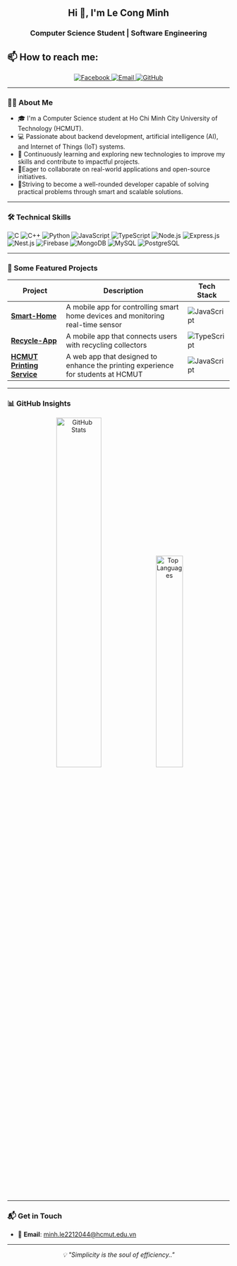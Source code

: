 <h2 align="center">Hi 👋, I'm Le Cong Minh</h1>
<p align="center">
  <h3 align="center">Computer Science Student | Software Engineering</h3>
</p>

## 📫 How to reach me:
<p align="center">
  <a href="https://www.facebook.com/congminh.le.988711" alt="Facebook">
    <img src="https://img.shields.io/badge/Facebook-1877F2?style=flat&logo=facebook&logoColor=white" alt="Facebook">
  </a> 
  <a href="mailto:minh.le2212044@hcmut.edu.vn">
    <img src="https://img.shields.io/badge/Email-D14836?style=flat&logo=gmail&logoColor=white" alt="Email">
  </a>
  <a href="https://github.com/minhle2212044">
    <img src="https://img.shields.io/badge/GitHub-181717?style=flat&logo=github&logoColor=white" alt="GitHub">
  </a>
</p>

---

### 👨‍🎓 About Me
- 🎓 I'm a Computer Science student at Ho Chi Minh City University of Technology (HCMUT).
- 💻 Passionate about backend development, artificial intelligence (AI), and Internet of Things (IoT) systems.
- 🌱 Continuously learning and exploring new technologies to improve my skills and contribute to impactful projects.
- 🤝Eager to collaborate on real-world applications and open-source initiatives.
- 🎯Striving to become a well-rounded developer capable of solving practical problems through smart and scalable solutions.

---

### 🛠️ Technical Skills
<p align="left">
  <img src="https://img.shields.io/badge/C-A8B9CC?style=flat&logo=c&logoColor=black" alt="C">
  <img src="https://img.shields.io/badge/C++-00599C?style=flat&logo=cplusplus&logoColor=white" alt="C++">
  <img src="https://img.shields.io/badge/Python-3776AB?style=flat&logo=python&logoColor=white" alt="Python">
  <img src="https://img.shields.io/badge/JavaScript-F7DF1E?style=flat&logo=javascript&logoColor=black" alt="JavaScript">
  <img src="https://img.shields.io/badge/TypeScript-007ACC?style=flat&logo=typescript&logoColor=white" alt="TypeScript">
  <img src="https://img.shields.io/badge/Node.js-339933?style=flat&logo=node.js&logoColor=white" alt="Node.js">
  <img src="https://img.shields.io/badge/Express.js-000000?style=flat&logo=express&logoColor=white" alt="Express.js">
  <img src="https://img.shields.io/badge/Nest.js-000000?style=flat&logo=nest.js&logoColor=white" alt="Nest.js">
  <img src="https://img.shields.io/badge/Firebase-FFCA28?style=flat&logo=firebase&logoColor=black" alt="Firebase">
  <img src="https://img.shields.io/badge/MongoDB-47A248?style=flat&logo=mongodb&logoColor=white" alt="MongoDB">
  <img src="https://img.shields.io/badge/MySQL-4479A1?style=flat&logo=mysql&logoColor=white" alt="MySQL">
  <img src="https://img.shields.io/badge/PostgreSQL-4169E1?style=flat&logo=postgresql&logoColor=white" alt="PostgreSQL">

---

### 🌟 Some Featured Projects
| Project | Description | Tech Stack |
|---------|-------------|------------|
| **[Smart-Home](https://github.com/minhle2212044/smart-home)** | A mobile app for controlling smart home devices and monitoring real-time sensor | ![JavaScript](https://img.shields.io/badge/-JavaScript-yellow?style=flat&logo=javascript&logoColor=white) |
| **[Recycle-App](https://github.com/minhle2212044/mobile_app)** | A mobile app that connects users with recycling collectors | ![TypeScript](https://img.shields.io/badge/-TypeScript-blue?style=flat&logo=typescript&logoColor=white) |
| **[HCMUT Printing Service](https://github.com/thanhlee0107/SE-FRONTEND)** | A web app that designed to enhance the printing experience for students at HCMUT | ![JavaScript](https://img.shields.io/badge/-JavaScript-yellow?style=flat&logo=javascript&logoColor=white) |
---

### 📊 GitHub Insights
<p align="center">
  <img src="https://github-readme-stats.vercel.app/api?username=minhle2212044&show_icons=true&theme=gruvbox&count_private=true" alt="GitHub Stats" width="45%">
  <img src="https://github-readme-stats.vercel.app/api/top-langs/?username=minhle2212044&layout=compact&theme=gruvbox" alt="Top Languages" width="35%">
</p>

---

### 📬 Get in Touch
- 📧 **Email**: [minh.le2212044@hcmut.edu.vn](mailto:minh.le2212044@hcmut.edu.vn)  
---

<p align="center">
  <i>💡 "Simplicity is the soul of efficiency.."</i>
</p>
